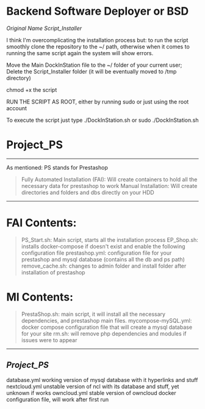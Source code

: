 # Backend Software Deployer or BSD 
*Original Name Script_Installer*

I think I'm overcomplicating the installation process but:
to run the script smoothly clone the repository to the ~/ path,
otherwise when it comes to running the same script again the system will show errors.

Move the Main DockInStation file to the ~/ folder of your current user;
Delete the Script_Installer folder (it will be eventually moved to /tmp directory)

chmod +x the script

RUN THE SCRIPT AS ROOT, either by running sudo or just using the root account

To execute the script just type ./DockInStation.sh or sudo ./DockInStation.sh

# Project_PS

----

As mentioned: PS stands for Prestashop

> Fully Automated Installation (FAI): Will create containers to hold all the necessary data for prestashop to work
> Manual Installation: Will create directories and folders and dbs directly on your HDD

----
# FAI Contents:
 > PS_Start.sh: Main script, starts all the installation process
 > EP_Shop.sh: installs docker-compose if doesn't exist and enable the following configuration file
 > prestashop.yml: configuration file for your prestashop and mysql database (contains all the db and ps path)
 > remove_cache.sh: changes to admin folder and install folder after installation of prestashop
# MI Contents:
 > PrestaShop.sh: main script, it will install all the necessary dependencies, and prestashop main files.
 > mycompose-mySQL.yml: docker compose configuration file that will create a mysql database for your site
 > rm.sh: will remove php dependencies and modules if issues were to appear

-----
*Project_PS*
-----
database.yml working version of mysql database with it hyperlinks and stuff
nextcloud.yml unstable version of ncl with its database and stuff, yet unknown if works
owncloud.yml stable version of owncloud docker configuration file, will work after first run
